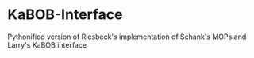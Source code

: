 # KaBOB-Interface
Pythonified version of Riesbeck's implementation of Schank's MOPs and Larry's KaBOB interface